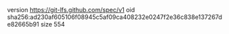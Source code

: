 version https://git-lfs.github.com/spec/v1
oid sha256:ad230af605106f08945c5af09ca408232e0247f2e36c838e137267de82665b91
size 554
